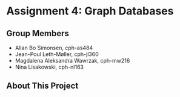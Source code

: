 # Assignment 4: Graph Databases

## Group Members

- Allan Bo Simonsen, cph-as484
- Jean-Poul Leth-Møller, cph-jl360
- Magdalena Aleksandra Wawrzak, cph-mw216
- Nina Lisakowski, cph-nl163

## About This Project